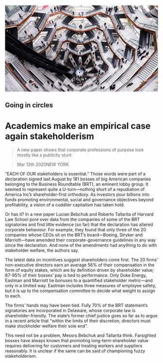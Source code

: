 ![](./images/20200314_WBP502.jpg)

## Going in circles

# Academics make an empirical case again stakeholderism

> A new paper shows that corporate professions of purpose look mostly like a publicity stunt

> Mar 12th 2020NEW YORK

“EACH OF OUR stakeholders is essential.” Those words were part of a declaration signed last August by 181 bosses of big American companies belonging to the Business Roundtable (BRT), an eminent lobby group. It seemed to represent quite a U-turn—nothing short of a repudiation of America Inc’s shareholder-first orthodoxy. As investors pour billions into funds promoting environmental, social and governance objectives beyond profitability, a vision of a cuddlier capitalism has taken hold.

Or has it? In a new paper Lucian Bebchuk and Roberto Tallarita of Harvard Law School pore over data from the companies of some of the BRT signatories and find little evidence (so far) that the declaration has altered corporate behaviour. For example, they found that only three of the 20 companies whose CEOs sit on the BRT’s board—Boeing, Stryker and Marriott—have amended their corporate-governance guidelines in any way since the declaration. And none of the amendments had anything to do with stakeholder welfare, the authors say.

The latest data on incentives suggest shareholders come first. The 20 firms’ non-executive directors earn an average 56% of their compensation in the form of equity stakes, which are by definition driven by shareholder value; 87-95% of their bosses’ pay is tied to performance. Only Duke Energy, Eastman and Marriott tie bonuses to a quantified stakeholder metric—and only in a limited way. Eastman includes three measures of employee safety, but it is up to the compensation committee to decide what weight to assign to each.

The firms’ hands may have been tied. Fully 70% of the BRT statement’s signatories are incorporated in Delaware, whose corporate law is shareholder-friendly. The state’s former chief justice goes so far as to argue in a recent article that “within the limits of their discretion, directors must make stockholder welfare their sole end”.

This need not be a problem, Messrs Bebchuk and Tallarita think. Farsighted bosses have always known that promoting long-term shareholder value requires delivering for customers and treating workers and suppliers reasonably. It is unclear if the same can be said of championing fuzzy stakeholderism.